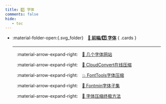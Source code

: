 ```yaml
---
title: 7️⃣ 字体
comments: false
hide:
   - toc
---
```


<div class="grid cards index-info" markdown>

-   :material-folder-open:{.svg_folder}&emsp;__[🎈 前端/7️⃣ 字体](./index.md)__
{ .cards }

	---

	&emsp;:material-arrow-expand-right:&emsp;[🦞 几个字体网站](./A.md)

	&emsp;:material-arrow-expand-right:&emsp;[🎀 CloudConvert在线压缩](./AA.md)

	&emsp;:material-arrow-expand-right:&emsp;[💥 FontTools字体压缩](./B.md)

	&emsp;:material-arrow-expand-right:&emsp;[🧧 Fontmin字体子集](./C.md)

	&emsp;:material-arrow-expand-right:&emsp;[🥩 字体压缩终极方法](./D.md)

</div>